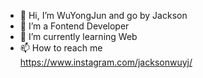 - 👋 Hi, I’m WuYongJun and go by Jackson
- 👀 I’m a Fontend Developer
- 🌱 I’m currently learning Web
- 📫 How to reach me   
https://www.instagram.com/jacksonwuyj/

<!---
wuyongjun0811/wuyongjun0811 is a ✨ special ✨ repository because its `README.md` (this file) appears on your GitHub profile.
You can click the Preview link to take a look at your changes.
--->
